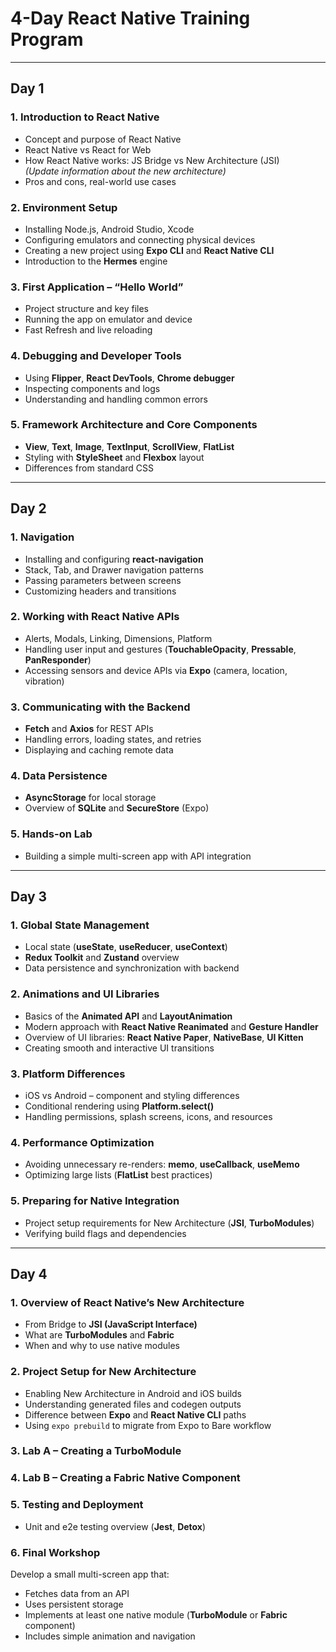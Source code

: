 # 4-Day React Native Training Program

---

## **Day 1**

### 1. Introduction to React Native
- Concept and purpose of React Native  
- React Native vs React for Web  
- How React Native works: JS Bridge vs New Architecture (JSI)  
  *(Update information about the new architecture)*  
- Pros and cons, real-world use cases  

### 2. Environment Setup
- Installing Node.js, Android Studio, Xcode  
- Configuring emulators and connecting physical devices  
- Creating a new project using **Expo CLI** and **React Native CLI**  
- Introduction to the **Hermes** engine  

### 3. First Application – “Hello World”
- Project structure and key files  
- Running the app on emulator and device  
- Fast Refresh and live reloading  

### 4. Debugging and Developer Tools
- Using **Flipper**, **React DevTools**, **Chrome debugger**  
- Inspecting components and logs  
- Understanding and handling common errors  

### 5. Framework Architecture and Core Components
- **View**, **Text**, **Image**, **TextInput**, **ScrollView**, **FlatList**  
- Styling with **StyleSheet** and **Flexbox** layout  
- Differences from standard CSS  

---

## **Day 2**

### 1. Navigation
- Installing and configuring **react-navigation**  
- Stack, Tab, and Drawer navigation patterns  
- Passing parameters between screens  
- Customizing headers and transitions  

### 2. Working with React Native APIs
- Alerts, Modals, Linking, Dimensions, Platform  
- Handling user input and gestures (**TouchableOpacity**, **Pressable**, **PanResponder**)  
- Accessing sensors and device APIs via **Expo** (camera, location, vibration)  

### 3. Communicating with the Backend
- **Fetch** and **Axios** for REST APIs  
- Handling errors, loading states, and retries  
- Displaying and caching remote data  

### 4. Data Persistence
- **AsyncStorage** for local storage  
- Overview of **SQLite** and **SecureStore** (Expo)  

### 5. Hands-on Lab
- Building a simple multi-screen app with API integration  

---

## **Day 3**

### 1. Global State Management
- Local state (**useState**, **useReducer**, **useContext**)  
- **Redux Toolkit** and **Zustand** overview  
- Data persistence and synchronization with backend  

### 2. Animations and UI Libraries
- Basics of the **Animated API** and **LayoutAnimation**  
- Modern approach with **React Native Reanimated** and **Gesture Handler**  
- Overview of UI libraries: **React Native Paper**, **NativeBase**, **UI Kitten**  
- Creating smooth and interactive UI transitions  

### 3. Platform Differences
- iOS vs Android – component and styling differences  
- Conditional rendering using **Platform.select()**  
- Handling permissions, splash screens, icons, and resources  

### 4. Performance Optimization
- Avoiding unnecessary re-renders: **memo**, **useCallback**, **useMemo**  
- Optimizing large lists (**FlatList** best practices)  

### 5. Preparing for Native Integration
- Project setup requirements for New Architecture (**JSI**, **TurboModules**)  
- Verifying build flags and dependencies  

---

## **Day 4**

### 1. Overview of React Native’s New Architecture
- From Bridge to **JSI (JavaScript Interface)**  
- What are **TurboModules** and **Fabric**  
- When and why to use native modules  

### 2. Project Setup for New Architecture
- Enabling New Architecture in Android and iOS builds  
- Understanding generated files and codegen outputs  
- Difference between **Expo** and **React Native CLI** paths  
- Using `expo prebuild` to migrate from Expo to Bare workflow  

### 3. Lab A – Creating a TurboModule

### 4. Lab B – Creating a Fabric Native Component

### 5. Testing and Deployment
- Unit and e2e testing overview (**Jest**, **Detox**)  

### 6. Final Workshop
Develop a small multi-screen app that:
- Fetches data from an API  
- Uses persistent storage  
- Implements at least one native module (**TurboModule** or **Fabric** component)  
- Includes simple animation and navigation  
